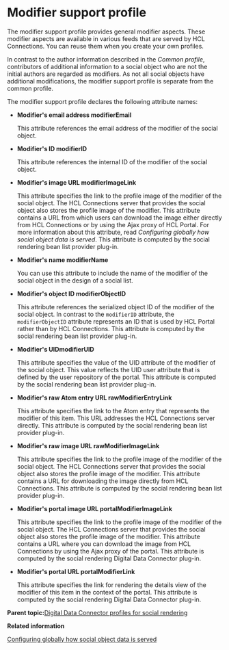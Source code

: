 # Modifier support profile

The modifier support profile provides general modifier aspects. These modifier aspects are available in various feeds that are served by HCL Connections. You can reuse them when you create your own profiles.

In contrast to the author information described in the *Common profile*, contributors of additional information to a social object who are not the initial authors are regarded as modifiers. As not all social objects have additional modifications, the modifier support profile is separate from the common profile.

The modifier support profile declares the following attribute names:

-   **Modifier's email address modifierEmail**

    This attribute references the email address of the modifier of the social object.

-   **Modifier's ID modifierID**

    This attribute references the internal ID of the modifier of the social object.

-   **Modifier's image URL modifierImageLink**

    This attribute specifies the link to the profile image of the modifier of the social object. The HCL Connections server that provides the social object also stores the profile image of the modifier. This attribute contains a URL from which users can download the image either directly from HCL Connections or by using the Ajax proxy of HCL Portal. For more information about this attribute, read *Configuring globally how social object data is served*. This attribute is computed by the social rendering bean list provider plug-in.

-   **Modifier's name modifierName**

    You can use this attribute to include the name of the modifier of the social object in the design of a social list.

-   **Modifier's object ID modifierObjectID**

    This attribute references the serialized object ID of the modifier of the social object. In contrast to the `modifierID` attribute, the `modifierObjectID` attribute represents an ID that is used by HCL Portal rather than by HCL Connections. This attribute is computed by the social rendering bean list provider plug-in.

-   **Modifier's UIDmodifierUID**

    This attribute specifies the value of the UID attribute of the modifier of the social object. This value reflects the UID user attribute that is defined by the user repository of the portal. This attribute is computed by the social rendering bean list provider plug-in.

-   **Modifier's raw Atom entry URL rawModifierEntryLink**

    This attribute specifies the link to the Atom entry that represents the modifier of this item. This URL addresses the HCL Connections server directly. This attribute is computed by the social rendering bean list provider plug-in.

-   **Modifier's raw image URL rawModifierImageLink**

    This attribute specifies the link to the profile image of the modifier of the social object. The HCL Connections server that provides the social object also stores the profile image of the modifier. This attribute contains a URL for downloading the image directly from HCL Connections. This attribute is computed by the social rendering bean list provider plug-in.

-   **Modifier's portal image URL portalModifierImageLink**

    This attribute specifies the link to the profile image of the modifier of the social object. The HCL Connections server that provides the social object also stores the profile image of the modifier. This attribute contains a URL where you can download the image from HCL Connections by using the Ajax proxy of the portal. This attribute is computed by the social rendering Digital Data Connector plug-in.

-   **Modifier's portal URL portalModifierLink**

    This attribute specifies the link for rendering the details view of the modifier of this item in the context of the portal. This attribute is computed by the social rendering Digital Data Connector plug-in.


**Parent topic:**[Digital Data Connector profiles for social rendering](../social/soc_rendr_lst_rndr_prfls.md)

**Related information**  


[Configuring globally how social object data is served](../social/soc_rendr_cfg_data_serve.md)

